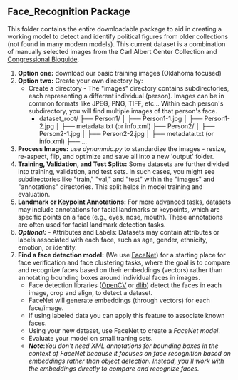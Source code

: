 ## Face_Recognition Package

This folder contains the entire downloadable package to aid in creating a working model to detect and identify political figures from older collections (not found in many modern models). This current dataset is a combination of manually selected images from the Carl Albert Center Collection and [Congressional Bioguide](http://bioguide.congress.gov/biosearch/biosearch.asp). 

1. **Option one:** download our basic training images (Oklahoma focused)
2. **Option two:** Create your own directory by:
    * Create a directory - The "images" directory contains subdirectories, each representing a different individual (person). Images can be in common formats like JPEG, PNG, TIFF, etc... Within each person's subdirectory, 
    you will find multiple images of that person's face.
        * dataset_root/
        ├── Person1/
        │   ├── Person1-1.jpg
        │   ├── Person1-2.jpg
        │   ├── metadata.txt (or info.xml)
        ├── Person2/
        │   ├── Person2-1.jpg
        │   ├── Person2-2.jpg
        │   ├── metadata.txt (or info.xml)
        ├── ...
3. **Process Images:** use *dynammic.py* to standardize the images - resize, re-aspect, flip, and optimize and save all into a new 'output' folder. 
3. **Training, Validation, and Test Splits:** Some datasets are further divided into training, validation, and test sets. In such cases, you might see subdirectories like "train," "val," and "test" within the "images" and "annotations" directories. This split helps in model training and evaluation.
4. **Landmark or Keypoint Annotations:** For more advanced tasks, datasets may include annotations for facial landmarks or keypoints, which are specific points on a face (e.g., eyes, nose, mouth). These annotations are often used for facial landmark detection tasks.
5. ***Optional:*** - Attributes and Labels: Datasets may contain attributes or labels associated with each face, such as age, gender, ethnicity, emotion, or identity.
6. **Find a face detection model:** (We use [FaceNet](https://arxiv.org/abs/1503.03832)) for a starting place for face verification and face clustering tasks, where the goal is to compare and recognize faces based on their embeddings (vectors) rather than annotating bounding boxes around individual faces in images.
    * Face detection libraries ([OpenCV](https://github.com/opencv/opencv) or [dlib](https://github.com/davisking/dlib)) detect the faces in each image, crop and align, to detect a dataset.
    * FaceNet will generate embeddings (through vectors) for each face/image.
    * If using labeled data you can apply this feature to associate known faces.
    * Using your new dataset, use FaceNet to create a *FaceNet model*.
    * Evaluate your model on small traning sets.
    * ***Note***:*You don't need XML annotations for bounding boxes in the context of FaceNet because it focuses on face recognition based on embeddings rather than object detection. Instead, you'll work with the embeddings 
    directly to compare and recognize faces.*
